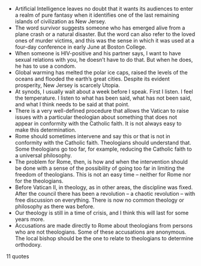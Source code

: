  - Artificial Intelligence leaves no doubt that it wants its audiences to enter a realm of pure fantasy when it identifies one of the last remaining islands of civilization as New Jersey.
 - The word survivor suggests someone who has emerged alive from a plane crash or a natural disaster. But the word can also refer to the loved ones of murder victims, and this was the sense in which it was used at a four-day conference in early June at Boston College.
 - When someone is HIV-positive and his partner says, I want to have sexual relations with you, he doesn’t have to do that. But when he does, he has to use a condom.
 - Global warming has melted the polar ice caps, raised the levels of the oceans and flooded the earth’s great cities. Despite its evident prosperity, New Jersey is scarcely Utopia.
 - At synods, I usually wait about a week before I speak. First I listen. I feel the temperature. I listen to what has been said, what has not been said, and what I think needs to be said at that point.
 - There is a very well-defined procedure that allows the Vatican to raise issues with a particular theologian about something that does not appear in conformity with the Catholic faith. It is not always easy to make this determination.
 - Rome should sometimes intervene and say this or that is not in conformity with the Catholic faith. Theologians should understand that. Some theologians go too far, for example, reducing the Catholic faith to a universal philosophy.
 - The problem for Rome, then, is how and when the intervention should be done with a sense of the possibility of going too far in limiting the freedom of theologians. This is not an easy time – neither for Rome nor for the theologians.
 - Before Vatican II, in theology, as in other areas, the discipline was fixed. After the council there has been a revolution – a chaotic revolution – with free discussion on everything. There is now no common theology or philosophy as there was before.
 - Our theology is still in a time of crisis, and I think this will last for some years more.
 - Accusations are made directly to Rome about theologians from persons who are not theologians. Some of these accusations are anonymous. The local bishop should be the one to relate to theologians to determine orthodoxy.

11 quotes